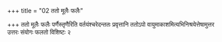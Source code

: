 +++
title = "02 ततो मूलैः फलैः"

+++
ततो मूलैः फलैः पर्णैस्तृणैरिति वर्तयंश्चरेदन्ततः प्रवृत्तानि ततोऽपो वायुमाकाशमित्यभिनिश्रयेत्तेषामुत्तर उत्तरः संयोगः फलतो विशिष्टः २